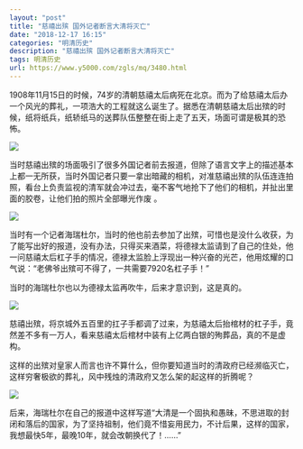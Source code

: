 ```yaml
---
layout: "post"
title: "慈禧出殡 国外记者断言大清将灭亡"
date: "2018-12-17 16:15"
categories: "明清历史"
description: "慈禧出殡 国外记者断言大清将灭亡"
tags: 明清历史
url: https://www.y5000.com/zgls/mq/3480.html
---
```






1908年11月15日的时候，74岁的清朝慈禧太后病死在北京。而为了给慈禧太后办一个风光的葬礼，一项浩大的工程就这么诞生了。据悉在清朝慈禧太后出殡的时候，纸将纸兵，纸轿纸马的送葬队伍整整在街上走了五天，场面可谓是极其的恐怖。

![](https://img.y5000.com/uploads/allimg/161014/1439202Z0-0.jpg)

当时慈禧出殡的场面吸引了很多外国记者前去报道，但除了语言文字上的描述基本上都一无所获，当时外国记者只要一拿出暗藏的相机，对准慈禧出殡的队伍连连拍照，看台上负责监视的清军就会冲过去，毫不客气地抢下了他们的相机，并扯出里面的胶卷，让他们拍的照片全部曝光作废
。

![](https://img.y5000.com/uploads/allimg/161014/143920I22-1.jpg)

当时有一个记者海瑞杜尔，当时的他也前去参加了出殡，可惜也是没什么收获，为了能写出好的报道，没有办法，只得买来酒菜，将德禄太监请到了自己的住处，他一问慈禧太后杠子手的情况，德禄太监脸上浮现出一种兴奋的光芒，他用炫耀的口气说：“老佛爷出殡可不得了，一共需要7920名杠子手！”

当时的海瑞杜尔也以为德禄太监再吹牛，后来才意识到，这是真的。

![](https://img.y5000.com/uploads/allimg/161014/1439206435-2.jpg)

慈禧出殡，将京城外五百里的扛子手都调了过来，为慈禧太后抬棺材的杠子手，竟然差不多有一万人，看来慈禧太后棺材中装有上亿两白银的殉葬品，真的不是虚构。

这样的出殡对皇家人而言也许不算什么，但你要知道当时的清政府已经濒临灭亡，这样穷奢极欲的葬礼，风中残烛的清政府又怎么架的起这样的折腾呢？

![](https://img.y5000.com/uploads/allimg/161014/6-161014144325342.jpg)

后来，海瑞杜尔在自己的报道中这样写道“大清是一个固执和愚昧，不思进取的封闭和落后的国家，为了坚持祖制，他们竟不惜妄用民力，不计后果，这样的国家，我想最快5年，最晚10年，就会改朝换代了！……”
